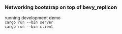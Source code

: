 ### Networking bootstrap on top of bevy_replicon  

running development demo  
`cargo run --bin server`   
`cargo run --bin client`
